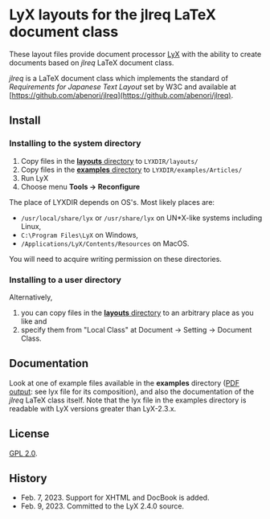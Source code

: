 # LyX layouts for the jlreq LaTeX document class

These layout files provide document processor [LyX](https://www.lyx.org/) with the ability to create documents based on *jlreq* LaTeX document class.

*jlreq* is a LaTeX document class which implements the standard of *Requirements for Japanese Text Layout* set by W3C and available at [https://github.com/abenori/jlreq](https://github.com/abenori/jlreq).

## Install

### Installing to the system directory
1. Copy files in the [**layouts** directory](https://github.com/kojiOnHill/JLReq-LyX-layout/tree/main/layouts/) to `LYXDIR/layouts/`
2. Copy files in the [**examples** directory](https://github.com/kojiOnHill/JLReq-LyX-layout/tree/main/examples/) to `LYXDIR/examples/Articles/`
3. Run LyX
4. Choose menu **Tools -> Reconfigure**

The place of LYXDIR depends on OS's. Most likely places are:
- `/usr/local/share/lyx` or `/usr/share/lyx` on UN\*X-like systems including Linux,
- `C:\Program Files\LyX` on Windows, 
- `/Applications/LyX/Contents/Resources` on MacOS.

You will need to acquire writing permission on these directories.

### Installing to a user directory
Alternatively,
1. you can copy files in the [**layouts** directory](https://github.com/kojiOnHill/JLReq-LyX-layout/tree/main/layouts/) to an arbitrary place as you like and
2. specify them from "Local Class" at Document -> Setting -> Document Class.

## Documentation
Look at one of example files available in the **examples** directory ([PDF output](examples/jlreq-article-tate.pdf): see lyx file for its composition), and also the documentation of the *jlreq* LaTeX class itself. Note that the lyx file in the examples directory is readable with LyX versions greater than LyX-2.3.x.

## License
[GPL 2.0](https://github.com/kojiOnHill/JLReq-LyX-layout/tree/main/LICENSE).

## History
- Feb. 7, 2023.  Support for XHTML and DocBook is added.
- Feb. 9, 2023.  Committed to the LyX 2.4.0 source.
